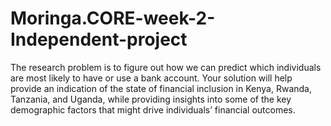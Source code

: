 # Moringa.CORE-week-2-Independent-project
The research problem is to figure out how we can predict which individuals are most likely to have or use a bank account. Your solution will help provide an indication of the state of financial inclusion in Kenya, Rwanda, Tanzania, and Uganda, while providing insights into some of the key demographic factors that might drive individuals’ financial outcomes.

